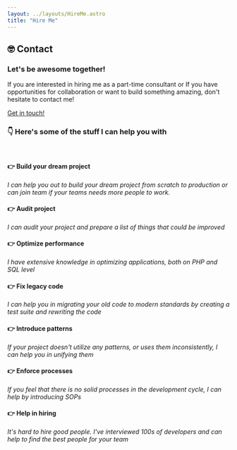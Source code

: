 ```yaml
---
layout: ../layouts/HireMe.astro
title: "Hire Me"
---
```


<section id="contact" class="section text-center">
<div class="text-center">
<span>
<h2 class="text-2xl inline-block my-6 font-medium"><span role="img">🤓</span> Contact</h2>
</span>
<svg class="rough-annotation" style="position: absolute; top: 0; left: 0; overflow: visible; pointer-events: none; width: 100px; height: 100px;">
<path d="M362.7634511142969 4066.1112382262945 C395.25088476907695 4066.5994306105613, 421.24077508889604 4069.3482943076133, 444.86968137323856 4065.7723800987005" fill="none" stroke="rgb(5 206 145)" stroke-width="2">
</path>
<path d="M442.6560175269842 4070.004857555032 C418.1588981235051 4069.9944660880374, 390.16396072686183 4071.755879185419, 364.5461785644293 4068.1479835659266" fill="none" stroke="rgb(5 206 145)" stroke-width="2">
</path>
</svg>
</div>
<div class="mt-8 mb-8"><h3 class="font-medium text-lg mb-2 md:text-3xl">Let's be awesome together!</h3><p class="mb-6 mx-auto max-w-lg md:mb-10 lg:leading-loose">If you are interested in hiring me as a part-time consultant or If you have opportunities for collaboration or want to build something amazing, don't hesitate to contact me!</p><a role="button" class="bg-marrsgreen hover:bg-marrslight active:bg-marrsdark dark:hover:bg-carrilight dark:active:bg-carridark dark:bg-carrigreen text-bglight dark:text-bgdark py-2 px-3 rounded lg:text-xl  outline-marrsgreen dark:outline-carrigreen focus-visible:outline-double outline-offset-2" href="mailto:karthick@gigcodes.com" target="_self">Get in touch!</a></div></section>

### <span role="img">👇</span> Here's some of the stuff I can help you with

<br />

#### <span role="img">👉</span> Build your dream project

_I can help you out to build your dream project from scratch to production or can join team if your teams needs more
people to work._

#### <span role="img">👉</span> Audit project

_I can audit your project and prepare a list of things that could be improved_

#### <span role="img">👉</span> Optimize performance

_I have extensive knowledge in optimizing applications, both on PHP and SQL level_

#### <span role="img">👉</span> Fix legacy code

_I can help you in migrating your old code to modern standards by creating a test suite and rewriting the code_

#### <span role="img">👉</span> Introduce patterns

_If your project doesn't utilize any patterns, or uses them inconsistently, I can help you in unifying them_

#### <span role="img">👉</span> Enforce processes

_If you feel that there is no solid processes in the development cycle, I can help by introducing SOPs_

#### <span role="img">👉</span> Help in hiring

_It's hard to hire good people. I've interviewed 100s of developers and can help to find the best people for your team_
